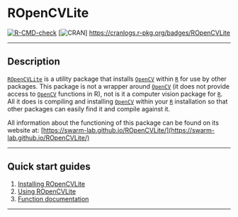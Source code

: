 # ROpenCVLite

[![R-CMD-check](https://github.com/swarm-lab/ROpenCVLite/workflows/R-CMD-check/badge.svg)](https://github.com/swarm-lab/ROpenCVLite/actions)
[![CRAN](https://www.r-pkg.org/badges/version/ROpenCVLite)]
https://cranlogs.r-pkg.org/badges/ROpenCVLite

---

## Description

[`ROpenCVLite`](https://github.com/swarm-lab/ROpenCVLite) is a utility package 
that installs [`OpenCV`](http://opencv.org/) within [`R`](https://cran.r-project.org) 
for use by other packages. This package is not a wrapper around [`OpenCV`](http://opencv.org/) 
(it does not provide access to [`OpenCV`](http://opencv.org/) functions in R), 
not is it a computer vision package for [`R`](https://cran.r-project.org). All 
it does is compiling and installing [`OpenCV`](http://opencv.org/) within your 
[`R`](https://cran.r-project.org) installation so that other packages can easily 
find it and compile against it. 

All information about the functioning of this package can be found on its website at:
[https://swarm-lab.github.io/ROpenCVLite/](https://swarm-lab.github.io/ROpenCVLite/)

---

## Quick start guides

1. [Installing ROpenCVLite](https://swarm-lab.github.io/ROpenCVLite/articles/install.html)
2. [Using ROpenCVLite](https://swarm-lab.github.io/ROpenCVLite/articles/usage.html)
3. [Function documentation](https://swarm-lab.github.io/ROpenCVLite/reference/)

---